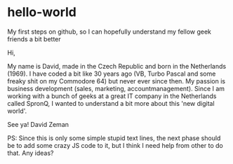 # hello-world
My first steps on github, so I can hopefully understand my fellow geek friends a bit better

Hi, 

My name is David, made in the Czech Republic and born in the Netherlands (1969). I have coded a bit like 30 years ago (VB, Turbo Pascal and some freaky shit on my Commodore 64) but never ever since then. My passion is business development (sales, marketing, accountmanagement). Since I am working with a bunch of geeks at a great IT company in the Netherlands called SpronQ, I wanted to understand a bit more about this 'new digital world'.

See ya!
David Zeman

PS: Since this is only some simple stupid text lines, the next phase should be to add some crazy JS code to it, but I think I need help from other to do that. Any ideas?
